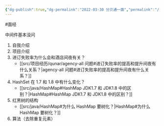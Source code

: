 ```yaml
---
{"dg-publish":true,"dg-permalink":"2022-03-30 分贝通一面","permalink":"/2022-03-30 分贝通一面/"}
---
```



#面经

中间件基本没问

1. 自我介绍
2. 项目介绍
3. 进订失败率为什么会和酒店间夜有关？
	- [[src/项目经历/qunar/agency-all 问题#进订失败率的提高和提升间夜有什么关系？\|agency-all 问题#进订失败率的提高和提升间夜有什么关系？]]
4. HashSet 在 1.7 和 1.8 中有什么变化？
	- [[src/java/HashMap#HashMap JDK1.7 和 JDK1.8 中的区别？\|HashMap#HashMap JDK1.7 和 JDK1.8 中的区别？]]
5. 红黑树的结构
	- [[src/java/HashMap#为什么 HashMap 要树化？\|HashMap#为什么 HashMap 要树化？]]
6. 算法（去除重复元素）